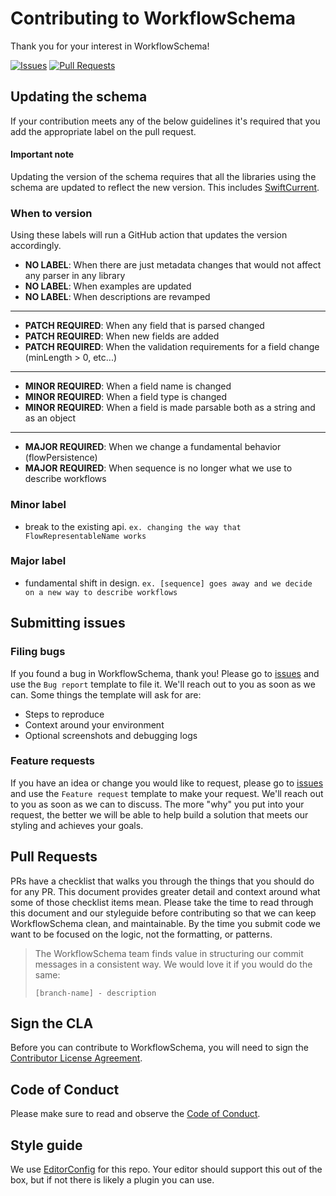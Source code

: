 # Contributing to WorkflowSchema
Thank you for your interest in WorkflowSchema!

[![Issues](https://img.shields.io/github/issues/wwt/WorkflowSchema?color=bright-green)](https://github.com/wwt/WorkflowSchema/issues)
[![Pull Requests](https://img.shields.io/github/issues-pr/wwt/WorkflowSchema?color=bright-green)](https://github.com/wwt/WorkflowSchema/pulls)

## Updating the schema
If your contribution meets any of the below guidelines it's required that you add the appropriate label on the pull request.

#### Important note
Updating the version of the schema requires that all the libraries using the schema are updated to reflect the new version.
This includes [SwiftCurrent](https://github.com/wwt/SwiftCurrent).

### When to version
Using these labels will run a GitHub action that updates the version accordingly.
- **NO LABEL**: When there are just metadata changes that would not affect any parser in any library
- **NO LABEL**: When examples are updated
- **NO LABEL**: When descriptions are revamped
---
- **PATCH REQUIRED**: When any field that is parsed changed
- **PATCH REQUIRED**: When new fields are added
- **PATCH REQUIRED**: When the validation requirements for a field change (minLength > 0, etc...)
---
- **MINOR REQUIRED**: When a field name is changed
- **MINOR REQUIRED**: When a field type is changed
- **MINOR REQUIRED**: When a field is made parsable both as a string and as an object
---
- **MAJOR REQUIRED**: When we change a fundamental behavior (flowPersistence)
- **MAJOR REQUIRED**: When sequence is no longer what we use to describe workflows

### Minor label
- break to the existing api. `ex. changing the way that FlowRepresentableName works`

### Major label
- fundamental shift in design. `ex. [sequence] goes away and we decide on a new way to describe workflows`

## Submitting issues
### Filing bugs
If you found a bug in WorkflowSchema, thank you!  Please go to [issues](https://github.com/wwt/WorkflowSchema/issues/new/choose) and use the `Bug report` template to file it.  We'll reach out to you as soon as we can.  Some things the template will ask for are:
- Steps to reproduce
- Context around your environment
- Optional screenshots and debugging logs

### Feature requests
If you have an idea or change you would like to request, please go to [issues](https://github.com/wwt/WorkflowSchema/issues/new/choose) and use the `Feature request` template to make your request.  We'll reach out to you as soon as we can to discuss.  The more "why" you put into your request, the better we will be able to help build a solution that meets our styling and achieves your goals.

## Pull Requests
PRs have a checklist that walks you through the things that you should do for any PR. This document provides greater detail and context around what some of those checklist items mean. Please take the time to read through this document and our styleguide before contributing so that we can keep WorkflowSchema clean, and maintainable. By the time you submit code we want to be focused on the logic, not the formatting, or patterns.

> The WorkflowSchema team finds value in structuring our commit messages in a consistent way. We would love it if you would do the same:
>
> ```[branch-name] - description```

## Sign the CLA

Before you can contribute to WorkflowSchema, you will need to sign the [Contributor License Agreement](https://cla-assistant.io/wwt/WorkflowSchema).

## Code of Conduct

Please make sure to read and observe the [Code of Conduct](CODE_OF_CONDUCT.md).

## Style guide
We use [EditorConfig](https://editorconfig.org) for this repo. Your editor should support this out of the box, but if not there is likely a plugin you can use.
